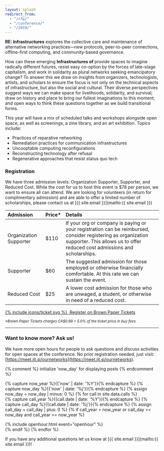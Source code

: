 ```yaml
---
layout: splash
redirect_from:
  - "/cfp/"
  - "/conference/"
  - "/2019/"
---
```


**RE: Infrastructures** explores the collective care and maintenance of alternative networking practices—new protocols, peer-to-peer connections, offline-first computing, and community-based governance. 

How can these emerging **Infrastructures of <span class="word"></span>** provide spaces to imagine<span class="word-spacer"></span>  
radically different futures, resist easy co-option by the forces of late-stage capitalism, and work in solidarity as plural networks seeking emancipatory change? To answer this we draw on insights from organizers, technologists, artists, and scholars to ensure the focus is not only on the technical aspects of infrastructure, but also the social and cultural. Their diverse perspectives suggest ways we can make space for livelihoods, solidarity, and survival; draw on history and place to bring our fullest imaginations to this moment; and open ways to think these questions together as we build transitional forms.

This year will have a mix of scheduled talks and workshops alongside open space, as well as screenings, a zine library, and an art exhibition. Topics include:

- Practices of reparative networking
- Remediation practices for communication infrastructures
- Uncooptable computing reconfigurations
- Reconstructing technology after refusal
- Regenerative approaches that resist status quo tech

### Registration

We have three admission levels: Organization Supporter, Supporter, and Reduced Cost. While the cost for us to host this event is $78 per person, we want to ensure all can attend. We are looking for volunteers (in return for complimentary admission) and are able to offer a limited number of scholarships, please contact us at [{{ site.email }}](mailto:{{ site.email }})

| Admission              | Price* | Details |
|:-----------------------|:------|:--------|
| Organization Supporter | $110 | If your org or company is paying or your registration can be reimbursed, consider registering as organization supporter. This allows us to offer reduced cost admissions and scholarships. |
| Supporter              | $60 | The suggested admission for those employed or otherwise financially comfortable. At this rate we can sustain the event. |
| Reduced Cost           | $25 | A lower cost admission for those who are unwaged, a student, or otherwise in need of a reduced cost. |

<a class="button button-primary" href="https://www.brownpapertickets.com/event/4308694">{% include icons/ticket.svg %}&nbsp;&nbsp;Register on Brown Paper Tickets</a>

<small><em>*Brown Paper Tickets charges CA$0.99 + 5.0% of the ticket price in buy fees.</em></small>

***

### Want to know more? Ask us!

We have more open hours for people to ask questions and discuss activities for open spaces at the conference. No prior registration needed, just visit: [https://meet.jit.si/ournetworks](https://meet.jit.si/ournetworks).

<!-- Call section -->
<section class="sections events-grid flex flex-wrap">
  {% comment %} initialize 'now_day' for displaying posts {% endcomment %}

  {% capture now_year %}{{'now' | date: '%Y'}}{% endcapture %}
  {% capture now_day %}{{'now' | date: '%j'}}{% endcapture %}
  {% assign now_day = now_day | minus: 0 %}
  {% for call in site.data.calls %}      
    {% capture call_year %}{{call.date | date: '%Y'}}{% endcapture %}
    {% capture call_day %}{{call.date | date: '%j'}}{% endcapture %}
    {% assign call_day = call_day | plus: 0 %}
    {% if call_year > now_year or call_day >= now_day and call_year >= now_year %}
    <div class="w-50 event mb-2">
      {% include openhour.html event="openhour" %}
    </div>
    {% endif %}
  {% endfor %}
</section>

If you have any additional questions let us know at [{{ site.email }}](mailto:{{ site.email }})!

